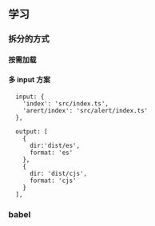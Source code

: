## 学习

### 拆分的方式


#### 按需加载

#### 多 input 方案


```
  input: {
    'index': 'src/index.ts',
    'arert/index': 'src/alert/index.ts'
  },

```

```
  output: [
    {
      dir:'dist/es',
      format: 'es'
    },
    {
      dir: 'dist/cjs',
      format: 'cjs'
    }
  ],
```  

### babel 